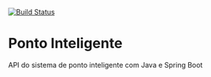 [![Build Status](https://travis-ci.org/brunoadias/ponto-inteligente-api.svg?branch=master)](https://travis-ci.org/brunoadias/ponto-inteligente-api)
# Ponto Inteligente
API do sistema de ponto inteligente com Java e Spring Boot
